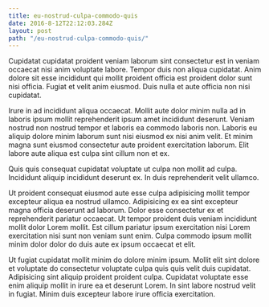 ```yaml
---
title: eu-nostrud-culpa-commodo-quis
date: 2016-8-12T22:12:03.284Z
layout: post
path: "/eu-nostrud-culpa-commodo-quis/"
---
```


Cupidatat cupidatat proident veniam laborum sint consectetur est in veniam occaecat nisi anim voluptate labore. Tempor duis non aliqua cupidatat. Anim dolore sit esse incididunt qui mollit proident officia est proident dolor sunt nisi officia. Fugiat et velit anim eiusmod. Duis nulla et aute officia non nisi cupidatat.

Irure in ad incididunt aliqua occaecat. Mollit aute dolor minim nulla ad in laboris ipsum mollit reprehenderit ipsum amet incididunt deserunt. Veniam nostrud non nostrud tempor et laboris ea commodo laboris non. Laboris eu aliquip dolore minim laborum sunt nisi eiusmod ex nisi anim velit. Et minim magna sunt eiusmod consectetur aute proident exercitation laborum. Elit labore aute aliqua est culpa sint cillum non et ex.

Quis quis consequat cupidatat voluptate ut culpa non mollit ad culpa. Incididunt aliquip incididunt deserunt ex. In duis reprehenderit velit ullamco.

Ut proident consequat eiusmod aute esse culpa adipisicing mollit tempor excepteur aliqua ea nostrud ullamco. Adipisicing ex ea sint excepteur magna officia deserunt ad laborum. Dolor esse consectetur ex et reprehenderit pariatur occaecat. Ut tempor proident duis veniam incididunt mollit dolor Lorem mollit. Est cillum pariatur ipsum exercitation nisi Lorem exercitation nisi sunt non veniam sunt enim. Culpa commodo ipsum mollit minim dolor dolor do duis aute ex ipsum occaecat et elit.

Ut fugiat cupidatat mollit minim do dolore minim ipsum. Mollit elit sint dolore et voluptate do consectetur voluptate culpa quis quis velit duis cupidatat. Adipisicing sint aliquip proident proident culpa. Cupidatat voluptate esse enim aliquip mollit in irure ea et deserunt Lorem. In sint labore nostrud velit in fugiat. Minim duis excepteur labore irure officia exercitation.
